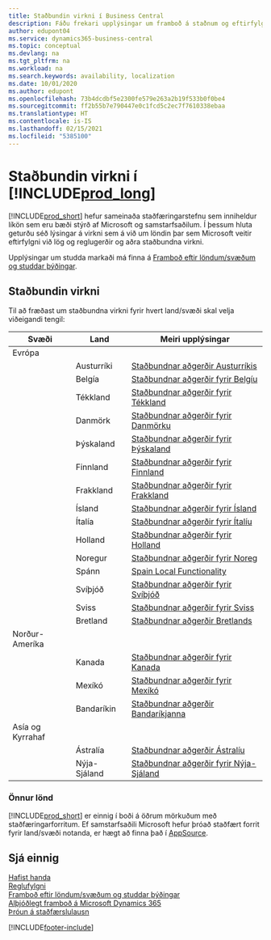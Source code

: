```yaml
---
title: Staðbundin virkni í Business Central
description: Fáðu frekari upplýsingar um framboð á staðnum og eftirfylgni Business Central við lönd þar sem Microsoft býður upp á þjónustu á staðnum.
author: edupont04
ms.service: dynamics365-business-central
ms.topic: conceptual
ms.devlang: na
ms.tgt_pltfrm: na
ms.workload: na
ms.search.keywords: availability, localization
ms.date: 10/01/2020
ms.author: edupont
ms.openlocfilehash: 73b4dcdbf5e2300fe579e263a2b19f533b0f0be4
ms.sourcegitcommit: ff2b55b7e790447e0c1fcd5c2ec7f7610338ebaa
ms.translationtype: HT
ms.contentlocale: is-IS
ms.lasthandoff: 02/15/2021
ms.locfileid: "5385100"
---
```

# <a name="local-functionality-in-prod_long"></a>Staðbundin virkni í [!INCLUDE[prod_long](includes/prod_long.md)]

[!INCLUDE[prod_short](includes/prod_short.md)] hefur sameinaða staðfæringarstefnu sem inniheldur líkön sem eru bæði stýrð af Microsoft og samstarfsaðilum. Í þessum hluta geturðu séð lýsingar á virkni sem á við um löndin þar sem Microsoft veitir eftirfylgni við lög og reglugerðir og aðra staðbundna virkni.  

Upplýsingar um studda markaði má finna á [Framboð eftir löndum/svæðum og studdar þýðingar](/dynamics365/business-central/dev-itpro/compliance/apptest-countries-and-translations?toc=/dynamics365/business-central/toc.json).  

## <a name="local-functionality"></a>Staðbundin virkni

Til að fræðast um staðbundna virkni fyrir hvert land/svæði skal velja viðeigandi tengil:

| Svæði | Land | Meiri upplýsingar |
| --- | --- |--- |
| Evrópa |  | |
|        | Austurríki | [Staðbundnar aðgerðir Austurríkis](localfunctionality/austria/austria-local-functionality.md) |
|        | Belgía | [Staðbundnar aðgerðir fyrir Belgíu](localfunctionality/belgium/belgium-local-functionality.md) |
|        | Tékkland | [Staðbundnar aðgerðir fyrir Tékkland](localfunctionality/czech/czech-local-functionality.md) |
|        | Danmörk | [Staðbundnar aðgerðir fyrir Danmörku](localfunctionality/denmark/denmark-local-functionality.md) |
|        | Þýskaland | [Staðbundnar aðgerðir fyrir Þýskaland](localfunctionality/germany/germany-local-functionality.md) |
|        | Finnland | [Staðbundnar aðgerðir fyrir Finnland](localfunctionality/finland/finland-local-functionality.md) |
|        | Frakkland | [Staðbundnar aðgerðir fyrir Frakkland](localfunctionality/france/france-local-functionality.md) |
|        | Ísland | [Staðbundnar aðgerðir fyrir Ísland](localfunctionality/iceland/iceland-local-functionality.md) |
|        | Ítalía | [Staðbundnar aðgerðir fyrir Ítalíu](localfunctionality/italy/italy-local-functionality.md) |
|        | Holland | [Staðbundnar aðgerðir fyrir Holland](localfunctionality/netherlands/netherlands-local-functionality.md) |
|        | Noregur | [Staðbundnar aðgerðir fyrir Noreg](localfunctionality/norway/norway-local-functionality.md) |
|        | Spánn | [Spain Local Functionality](localfunctionality/spain/spain-local-functionality.md) |
|        | Svíþjóð | [Staðbundnar aðgerðir fyrir Svíþjóð](localfunctionality/sweden/sweden-local-functionality.md) |
|        | Sviss | [Staðbundnar aðgerðir fyrir Sviss](localfunctionality/switzerland/switzerland-local-functionality.md) |
|        | Bretland | [Staðbundnar aðgerðir Bretlands](localfunctionality/unitedkingdom/united-kingdom-local-functionality.md) |
| Norður-Ameríka |       |  |
|        | Kanada|[Staðbundnar aðgerðir fyrir Kanada](localfunctionality/canada/canada-local-functionality.md) |
|        | Mexíkó | [Staðbundnar aðgerðir fyrir Mexíkó](localfunctionality/mexico/mexico-local-functionality.md) |
|        | Bandaríkin|[Staðbundnar aðgerðir Bandaríkjanna](localfunctionality/unitedstates/united-states-local-functionality.md) |
| Asía og Kyrrahaf |       |  |
|        | Ástralía | [Staðbundnar aðgerðir Ástralíu](localfunctionality/australia/australia-local-functionality.md) |
|        | Nýja-Sjáland | [Staðbundnar aðgerðir fyrir Nýja-Sjáland](localfunctionality/newzealand/new-zealand-local-functionality.md) |

### <a name="other-countries"></a>Önnur lönd

[!INCLUDE[prod_short](includes/prod_short.md)] er einnig í boði á öðrum mörkuðum með staðfæringarforritum. Ef samstarfsaðili Microsoft hefur þróað staðfært forrit fyrir land/svæði notanda, er hægt að finna það í [AppSource](https://go.microsoft.com/fwlink/?linkid=2081646).

## <a name="see-also"></a>Sjá einnig

[Hafist handa](product-get-started.md)  
[Reglufylgni](compliance/compliance-overview.md)  
[Framboð eftir löndum/svæðum og studdar þýðingar](/dynamics365/business-central/dev-itpro/compliance/apptest-countries-and-translations?toc=/dynamics365/business-central/toc.json)  
[Alþjóðlegt framboð á Microsoft Dynamics 365](/dynamics365/get-started/availability)  
[Þróun á staðfærslulausn](/dynamics365/business-central/dev-itpro/developer/readiness/readiness-develop-localization)  


[!INCLUDE[footer-include](includes/footer-banner.md)]